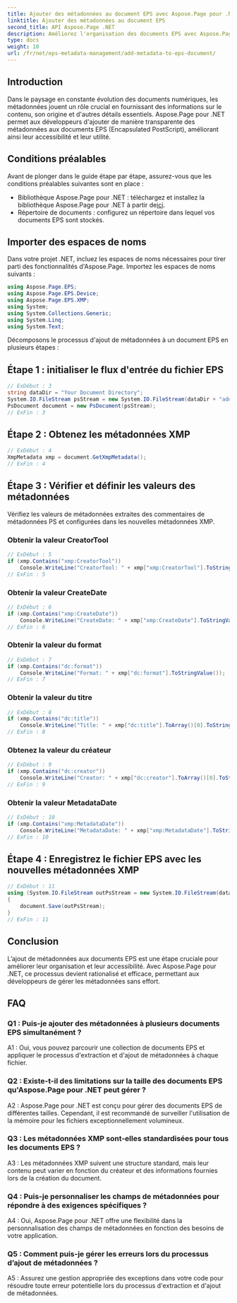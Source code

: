 ```yaml
---
title: Ajouter des métadonnées au document EPS avec Aspose.Page pour .NET
linktitle: Ajouter des métadonnées au document EPS
second_title: API Aspose.Page .NET
description: Améliorez l'organisation des documents EPS avec Aspose.Page pour .NET. Ajoutez des métadonnées sans effort pour améliorer l’accessibilité et la récupération d’informations.
type: docs
weight: 10
url: /fr/net/eps-metadata-management/add-metadata-to-eps-document/
---
```

## Introduction

Dans le paysage en constante évolution des documents numériques, les métadonnées jouent un rôle crucial en fournissant des informations sur le contenu, son origine et d'autres détails essentiels. Aspose.Page pour .NET permet aux développeurs d'ajouter de manière transparente des métadonnées aux documents EPS (Encapsulated PostScript), améliorant ainsi leur accessibilité et leur utilité.

## Conditions préalables

Avant de plonger dans le guide étape par étape, assurez-vous que les conditions préalables suivantes sont en place :

-  Bibliothèque Aspose.Page pour .NET : téléchargez et installez la bibliothèque Aspose.Page pour .NET à partir de[ici](https://releases.aspose.com/page/net/).
- Répertoire de documents : configurez un répertoire dans lequel vos documents EPS sont stockés.

## Importer des espaces de noms

Dans votre projet .NET, incluez les espaces de noms nécessaires pour tirer parti des fonctionnalités d'Aspose.Page. Importez les espaces de noms suivants :

```csharp
using Aspose.Page.EPS;
using Aspose.Page.EPS.Device;
using Aspose.Page.EPS.XMP;
using System;
using System.Collections.Generic;
using System.Linq;
using System.Text;
```

Décomposons le processus d'ajout de métadonnées à un document EPS en plusieurs étapes :

## Étape 1 : initialiser le flux d'entrée du fichier EPS

```csharp
// ExDébut : 3
string dataDir = "Your Document Directory";
System.IO.FileStream psStream = new System.IO.FileStream(dataDir + "add_input.eps", System.IO.FileMode.Open, System.IO.FileAccess.Read);
PsDocument document = new PsDocument(psStream);
// ExFin : 3
```

## Étape 2 : Obtenez les métadonnées XMP

```csharp
// ExDébut : 4
XmpMetadata xmp = document.GetXmpMetadata();
// ExFin : 4
```

## Étape 3 : Vérifier et définir les valeurs des métadonnées

Vérifiez les valeurs de métadonnées extraites des commentaires de métadonnées PS et configurées dans les nouvelles métadonnées XMP.

### Obtenir la valeur CreatorTool

```csharp
// ExDébut : 5
if (xmp.Contains("xmp:CreatorTool"))
    Console.WriteLine("CreatorTool: " + xmp["xmp:CreatorTool"].ToStringValue());
// ExFin : 5
```

### Obtenir la valeur CreateDate

```csharp
// ExDébut : 6
if (xmp.Contains("xmp:CreateDate"))
    Console.WriteLine("CreateDate: " + xmp["xmp:CreateDate"].ToStringValue());
// ExFin : 6
```

### Obtenir la valeur du format

```csharp
// ExDébut : 7
if (xmp.Contains("dc:format"))
    Console.WriteLine("Format: " + xmp["dc:format"].ToStringValue());
// ExFin : 7
```

### Obtenir la valeur du titre

```csharp
// ExDébut : 8
if (xmp.Contains("dc:title"))
    Console.WriteLine("Title: " + xmp["dc:title"].ToArray()[0].ToStringValue());
// ExFin : 8
```

### Obtenez la valeur du créateur

```csharp
// ExDébut : 9
if (xmp.Contains("dc:creator"))
    Console.WriteLine("Creator: " + xmp["dc:creator"].ToArray()[0].ToStringValue());
// ExFin : 9
```

### Obtenir la valeur MetadataDate

```csharp
// ExDébut : 10
if (xmp.Contains("xmp:MetadataDate"))
    Console.WriteLine("MetadataDate: " + xmp["xmp:MetadataDate"].ToStringValue());
// ExFin : 10
```

## Étape 4 : Enregistrez le fichier EPS avec les nouvelles métadonnées XMP

```csharp
// ExDébut : 11
using (System.IO.FileStream outPsStream = new System.IO.FileStream(dataDir + "add_output.eps", System.IO.FileMode.Create, System.IO.FileAccess.Write))
{
    document.Save(outPsStream);
}
// ExFin : 11
```

## Conclusion

L’ajout de métadonnées aux documents EPS est une étape cruciale pour améliorer leur organisation et leur accessibilité. Avec Aspose.Page pour .NET, ce processus devient rationalisé et efficace, permettant aux développeurs de gérer les métadonnées sans effort.

## FAQ

### Q1 : Puis-je ajouter des métadonnées à plusieurs documents EPS simultanément ?

A1 : Oui, vous pouvez parcourir une collection de documents EPS et appliquer le processus d'extraction et d'ajout de métadonnées à chaque fichier.

### Q2 : Existe-t-il des limitations sur la taille des documents EPS qu'Aspose.Page pour .NET peut gérer ?

A2 : Aspose.Page pour .NET est conçu pour gérer des documents EPS de différentes tailles. Cependant, il est recommandé de surveiller l'utilisation de la mémoire pour les fichiers exceptionnellement volumineux.

### Q3 : Les métadonnées XMP sont-elles standardisées pour tous les documents EPS ?

A3 : Les métadonnées XMP suivent une structure standard, mais leur contenu peut varier en fonction du créateur et des informations fournies lors de la création du document.

### Q4 : Puis-je personnaliser les champs de métadonnées pour répondre à des exigences spécifiques ?

A4 : Oui, Aspose.Page pour .NET offre une flexibilité dans la personnalisation des champs de métadonnées en fonction des besoins de votre application.

### Q5 : Comment puis-je gérer les erreurs lors du processus d’ajout de métadonnées ?

A5 : Assurez une gestion appropriée des exceptions dans votre code pour résoudre toute erreur potentielle lors du processus d'extraction et d'ajout de métadonnées.